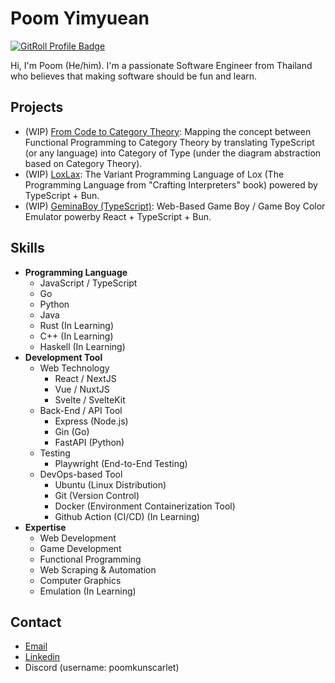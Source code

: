 # Poom Yimyuean

<a href="https://gitroll.io/profile/uuu7sknQPLUOFI8Qo3oeZm9202JX2" target="_blank"><img src="https://gitroll.io/api/badges/profiles/v1/uuu7sknQPLUOFI8Qo3oeZm9202JX2" alt="GitRoll Profile Badge"/></a>

Hi, I'm Poom (He/him). I'm a passionate Software Engineer from Thailand who believes that making software should be fun and learn.

## Projects
- (WIP) [From Code to Category Theory](https://github.com/lebrancconvas/From-Code-to-Category-Theory): Mapping the concept between Functional Programming to Category Theory by translating TypeScript (or any language) into Category of Type (under the diagram abstraction based on Category Theory).
- (WIP) [LoxLax](https://github.com/lebrancconvas/LoxLax): The Variant Programming Language of Lox (The Programming Language from "Crafting Interpreters" book) powered by TypeScript + Bun.
- (WIP) [GeminaBoy (TypeScript)](https://github.com/lebrancconvas/GeminaBoy-Prototype): Web-Based Game Boy / Game Boy Color Emulator powerby React + TypeScript + Bun.

## Skills

- **Programming Language**
  - JavaScript / TypeScript
  - Go
  - Python
  - Java
  - Rust (In Learning)
  - C++ (In Learning)
  - Haskell (In Learning)
- **Development Tool**
  - Web Technology
    - React / NextJS
    - Vue / NuxtJS
    - Svelte / SvelteKit
  - Back-End / API Tool
    - Express (Node.js)
    - Gin (Go)
    - FastAPI (Python)
  - Testing
    - Playwright (End-to-End Testing)
  - DevOps-based Tool
    - Ubuntu (Linux Distribution)
    - Git (Version Control)
    - Docker (Environment Containerization Tool)
    - Github Action (CI/CD) (In Learning)
- **Expertise**
  - Web Development
  - Game Development
  - Functional Programming
  - Web Scraping & Automation
  - Computer Graphics
  - Emulation (In Learning)

## Contact 
- [Email](mailto:poomyimyuean@gmail.com)
- [Linkedin](https://www.linkedin.com/in/poom-yimyuean)
- Discord (username: poomkunscarlet)
